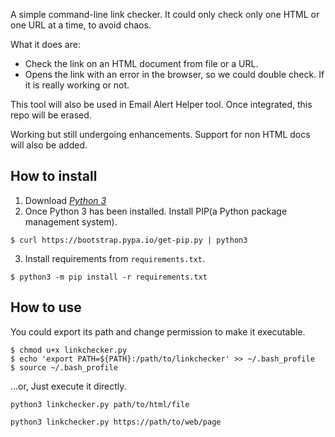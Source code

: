 A simple command-line link checker.
It could only check only one HTML or one URL at a time, to avoid chaos.

What it does are:
- Check the link on an HTML document from file or a URL.
- Opens the link with an error in the browser, so we could double check. If it is
  really working or not.

This tool will also be used in Email Alert Helper tool. Once integrated, this repo will be erased.

Working but still undergoing enhancements.
Support for non HTML docs will also be added.

## How to install

1. Download [_Python 3_](https://www.python.org/downloads/)
2. Once Python 3 has been installed. Install PIP(a Python package management system).

```shell
$ curl https://bootstrap.pypa.io/get-pip.py | python3
```

3. Install requirements from `requirements.txt`.

```shell
$ python3 -m pip install -r requirements.txt
```

## How to use
You could export its path and change permission to make it executable.

```shell
$ chmod u+x linkchecker.py
$ echo 'export PATH=${PATH}:/path/to/linkchecker' >> ~/.bash_profile
$ source ~/.bash_profile
```

...or, Just execute it directly.

```shell
python3 linkchecker.py path/to/html/file
```

```shell
python3 linkchecker.py https://path/to/web/page
```